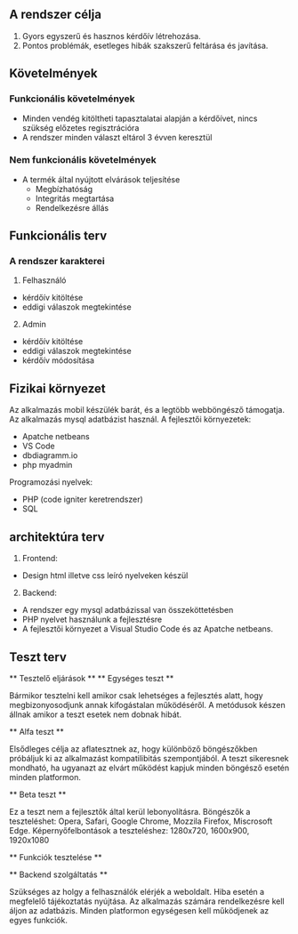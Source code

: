 ## A rendszer célja
1. Gyors egyszerű és hasznos kérdőív létrehozása.
2. Pontos problémák, esetleges hibák szakszerű feltárása és javítása.

## Követelmények

### Funkcionális követelmények
* Minden vendég kitöltheti tapasztalatai alapján a kérdőívet, nincs szükség előzetes regisztrációra
* A rendszer minden választ eltárol 3 évven keresztül

### Nem funkcionális követelmények
* A termék által nyújtott elvárások teljesítése
	* Megbízhatóság
	* Integritás megtartása
	* Rendelkezésre állás

## Funkcionális terv

### A rendszer karakterei
1. Felhasználó 
* kérdőív kitöltése 
* eddigi válaszok megtekintése 
2. Admin
* kérdőív kitöltése
* eddigi válaszok megtekintése
* kérdőív módosítása


## Fizikai környezet

Az alkalmazás mobil készülék barát, és a legtöbb webböngésző támogatja.
Az alkalmazás mysql adatbázist használ.
A fejlesztői környezetek: 
* Apatche netbeans
* VS Code
* dbdiagramm.io
* php myadmin

Programozási nyelvek:
* PHP (code igniter keretrendszer)
* SQL

## architektúra terv

1. Frontend:
* Design html illetve css leíró nyelveken készül
2. Backend:
* A rendszer egy mysql adatbázissal van összeköttetésben
* PHP nyelvet használunk a fejlesztésre
* A fejlesztői környezet a Visual Studio Code és az Apatche netbeans.



## Teszt terv

** Tesztelő eljárások **
** Egységes teszt **

Bármikor tesztelni kell amikor csak lehetséges a fejlesztés alatt, hogy megbizonyosodjunk annak kifogástalan működéséről.
A metódusok készen állnak amikor a teszt esetek nem dobnak hibát.

** Alfa teszt **

Elsődleges célja az aflatesztnek az, hogy különböző böngészőkben próbáljuk ki az alkalmazást kompatilibitás szempontjából.
A teszt sikeresnek mondható, ha ugyanazt az elvárt működést kapjuk minden böngésző esetén minden platformon.

** Beta teszt **

Ez a teszt nem a fejlesztők által kerül lebonyolításra.
Böngészők a teszteléshet: Opera, Safari, Google Chrome, Mozzila Firefox, Miscrosoft Edge.
Képernyőfelbontások a teszteléshez: 1280x720, 1600x900, 1920x1080

** Funkciók tesztelése **

** Backend szolgáltatás **

Szükséges az holgy a felhasználók elérjék a weboldalt.
Hiba esetén a megfelelő tájékoztatás nyújtása.
Az alkalmazás számára rendelkezésre kell áljon az adatbázis.
Minden platformon egységesen kell működjenek az egyes funkciók.